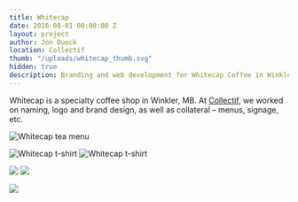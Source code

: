 ```yaml
---
title: Whitecap
date: 2016-08-01 00:00:00 Z
layout: project
author: Jon Dueck
location: Collectif
thumb: "/uploads/whitecap_thumb.svg"
hidden: true
description: Branding and web development for Whitecap Coffee in Winkler, Manitoba.
---
```


Whitecap is a specialty coffee shop in Winkler, MB. At [Collectif](https://collectif.co), we worked on naming, logo and brand design, as well as collateral – menus, signage, etc.

![Whitecap tea menu](/uploads/whitecap_tea.jpg)

![Whitecap t-shirt](/uploads/whitecap_shirt-warp.jpg#half)
![Whitecap t-shirt](/uploads/whitecap_shirt-warp.jpg#half)

![](/uploads/whitecap_cup-1.jpg#half)
![](/uploads/whitecap_cup-2.jpg#half)

![](/uploads/whitecap_window.jpg#half)

